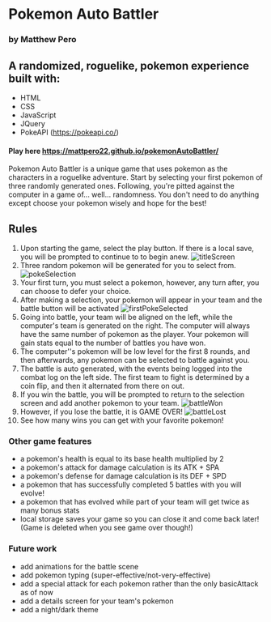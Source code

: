 
# Pokemon Auto Battler
### by Matthew Pero
## A randomized, roguelike, pokemon experience built with:
- HTML
- CSS
- JavaScript
- JQuery
- PokeAPI (https://pokeapi.co/)

#### Play here https://mattpero22.github.io/pokemonAutoBattler/
Pokemon Auto Battler is a unique game that uses pokemon as the characters in a roguelike adventure. Start by selecting your first pokemon of three randomly generated ones. Following, you're pitted against the computer in a game of... well... randomness. You don't need to do anything except choose your pokemon wisely and hope for the best!

## Rules
1. Upon starting the game, select the play button. If there is a local save, you will be prompted to continue to to begin anew.
![titleScreen](https://i.imgur.com/WP1B1y5.png)
2. Three random pokemon will be generated for you to select from.
   ![pokeSelection](https://i.imgur.com/gf5s6qw.png)
3. Your first turn, you must select a pokemon, however, any turn after, you can choose to defer your choice.
4. After making a selection, your pokemon will appear in your team and the battle button will be activated
   ![firstPokeSelected](https://i.imgur.com/ribQZ4D.png)
5. Going into battle, your team will be aligned on the left, while the computer's team is generated on the right. The computer will always have the same number of pokemon as the player. Your pokemon will gain stats equal to the number of battles you have won.
6. The computer''s pokemon will be low level for the first 8 rounds, and then afterwards, any pokemon can be selected to battle against you.
7. The battle is auto generated, with the events being logged into the combat log on the left side. The first team to fight is determined by a coin flip, and then it alternated from there on out.
8. If you win the battle, you will be prompted to return to the selection screen and add another pokemon to your team.
   ![battleWon](https://i.imgur.com/sUUqcuk.png)
9. However, if you lose the battle, it is GAME OVER!
    ![battleLost](https://i.imgur.com/0SDsUix.png)
10. See how many wins you can get with your favorite pokemon!

### Other game features
- a pokemon's health is equal to its base health multiplied by 2
- a pokemon's attack for damage calculation is its ATK + SPA
- a pokemon's defense for damage calculation is its DEF + SPD
- a pokemon that has successfully completed 5 battles with you will evolve!
- a pokemon that has evolved while part of your team will get twice as many bonus stats
- local storage saves your game so you can close it and come back later! (Game is deleted when you see game over though!)

### Future work
- add animations for the battle scene
- add pokemon typing (super-effective/not-very-effective)
- add a special attack for each pokemon rather than the only basicAttack as of now
- add a details screen for your team's pokemon
- add a night/dark theme


